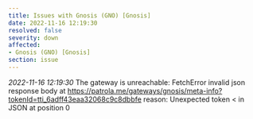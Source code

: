 ```yaml
---
title: Issues with Gnosis (GNO) [Gnosis]
date: 2022-11-16 12:19:30
resolved: false
severity: down
affected:
- Gnosis (GNO) [Gnosis]
section: issue
---
```


*2022-11-16 12:19:30* The gateway is unreachable: FetchError invalid json response body at https://patrola.me/gateways/gnosis/meta-info?tokenId=tti_6adff43eaa32068c9c8dbbfe reason: Unexpected token < in JSON at position 0